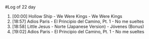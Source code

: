 #Log of 22 day

1. [00:00] Hollow Ship - We Were Kings - We Were Kings
1. [18:57] Adios Paris - El Principio del Camino, Pt. 1 - No me sueltes
1. [18:58] Little Jesus - Norte (Japanese Version) - Jóvenes (Bonus)
1. [19:02] Adios Paris - El Principio del Camino, Pt. 1 - No me sueltes

